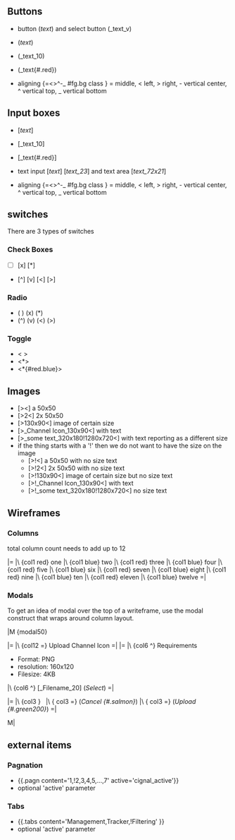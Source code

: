## Buttons

* button (_text_) and select button (_text_v)

* (_text_)
* (_text_10)
* (_text{#.red})

* aligning {=<>^-_ #fg.bg class }      = middle, < left, > right, - vertical center, ^ vertical top, _ vertical bottom

## Input boxes

* [_text_]
* [_text_10]
* [_text{#.red}]
* text input [_text_] [_text_23_] and text area [_text_72x21_]

* aligning {=<>^-_ #fg.bg class }      = middle, < left, > right, - vertical center, ^ vertical top, _ vertical bottom

## switches

There are 3 types of switches

 ### Check Boxes

* [ ] [x] [*]
* [^] [v] [<] [>]

### Radio

* ( ) (x) (*)
* (^) (v) (<) (>)

### Toggle

* < >
* <*>
* <*{#red.blue}>

## Images

* [><]  a 50x50
* [>2<] 2x 50x50
* [>130x90<]  image of certain size
* [>_Channel Icon_130x90<] with text
* [>_some text_320x180!1280x720<] with text reporting as a different size
* if the thing starts with a '!' then we do not want to have the size on the image
    - [>!<]  a 50x50 with no size text
    - [>!2<] 2x 50x50 with no size text
    - [>!130x90<]  image of certain size but no size text
    - [>!_Channel Icon_130x90<] with text
    - [>!_some text_320x180!1280x720<] no size text



## Wireframes

### Columns

total column count needs to add up to 12

|=
|\ {col1 red} one
|\ {col1 blue} two
|\ {col1 red} three
|\ {col1 blue} four
|\ {col1 red} five
|\ {col1 blue} six
|\ {col1 red} seven
|\ {col1 blue} eight
|\ {col1 red} nine
|\ {col1 blue} ten
|\ {col1 red} eleven
|\ {col1 blue} twelve
=|


### Modals

To get an idea of modal over the top of a writeframe, use the modal construct that wraps around column layout.

|M {modal50}

|= |\ {col12 =} Upload Channel Icon =|
|= |\ {col6 ^} Requirements

* Format: PNG
* resolution: 160x120
* Filesize: 4KB

|\ {col6 ^}
[_Filename_20] (_Select_)
=|

|= |\ {col3 } &nbsp; |\ { col3 =} (_Cancel {#.salmon}_) |\ { col3 =} (_Upload {#.green200}_) =|

M|

## external items

### Pagnation

* {{.pagn content='1,!2,3,4,5,...,7' active='cignal_active'}}
* optional 'active' parameter

### Tabs


* {{.tabs content='Management,Tracker,!Filtering' }}
* optional 'active' parameter
